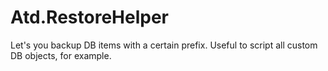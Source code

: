 Atd.RestoreHelper
=================

Let's you backup DB items with a certain prefix. Useful to script all custom DB objects, for example.
